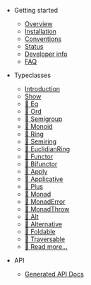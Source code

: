 - Getting started

  - [Overview](Overview.md)
  - [Installation](Installation.md)
  - [Conventions](Conventions.md)
  - [Status](Status.md)
  - [Developer info](Developers.md)
  - [FAQ](FAQ.md)

- Typeclasses

  - [Introduction](typeclasses/Introduction.md)
  - [Show](typeclasses/Show.md)
  - [:construction: Eq](typeclasses/Eq.md)
  - [:construction: Ord](typeclasses/Ord.md)
  - [:construction: Semigroup](typeclasses/Semigroup.md)
  - [:construction: Monoid](typeclasses/Monoid.md)
  - [:construction: Ring](typeclasses/Ring.md)
  - [:construction: Semiring](typeclasses/Semiring.md)
  - [:construction: EuclidianRing](typeclasses/EuclidianRing.md)
  - [:construction: Functor](typeclasses/Functor.md)
  - [:construction: Bifunctor](typeclasses/Bifunctor.md)
  - [:construction: Apply](typeclasses/Apply.md)
  - [:construction: Applicative](typeclasses/Applicative.md)
  - [:construction: Plus](typeclasses/Plus.md)
  - [:construction: Monad](typeclasses/Monad.md)
  - [:construction: MonadError](typeclasses/MonadError.md)
  - [:construction: MonadThrow](typeclasses/MonadThrow.md)
  - [:construction: Alt](typeclasses/Alt.md)
  - [:construction: Alternative](typeclasses/Alternative.md)
  - [:construction: Foldable](typeclasses/Foldable.md)
  - [:construction: Traversable](typeclasses/Traversable.md)
  - [:construction: Read more...](typeclasses/ReadMore.md)

- API

  - [Generated API Docs](api/index.html)
